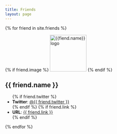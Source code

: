 ```yaml
---
title: Friends
layout: page
---
```


{% for friend in site.friends %}
<div class="friend">
    {% if friend.image %}
        <img src="{{ site.baseurl }}{{friend.image}}" width="120" alt="{{fiend.name}} logo">
    {% endif %}
    <h2>{{ friend.name }}</h2>
    <ul>
        {% if friend.twitter %}
            <li><strong>Twitter</strong>:
                <a href="https://twitter.com/{{ friend.twitter }}" title="{{friend.name}} twitter profile">@{{ friend.twitter }}</a>
            </li>
        {% endif %}
        {% if friend.link %}
            <li><strong>URL</strong>:
                <a href="{{ friend.link }}" title="{{friend.name}}" title="More info about {{friend.name}}">{{ friend.link }}</a>
            </li>
        {% endif %}
    </ul>
</div>
{% endfor %}
